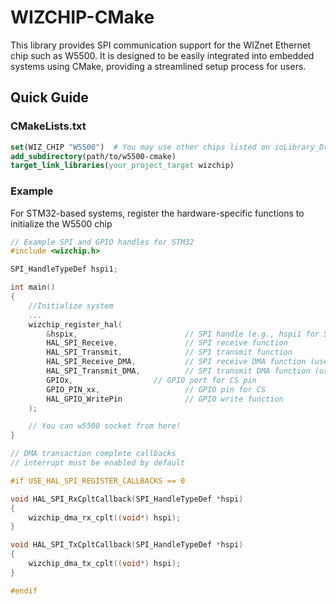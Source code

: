 # WIZCHIP-CMake

This library provides SPI communication support for the WIZnet Ethernet chip such as W5500. It is designed to be easily integrated into embedded systems using CMake, providing a streamlined setup process for users.

## Quick Guide

### CMakeLists.txt

```cmake
set(WIZ_CHIP "W5500")  # You may use other chips listed on ioLibrary_Driver but it is not yet been tested
add_subdirectory(path/to/w5500-cmake)
target_link_libraries(your_project_target wizchip)
```

### Example 

For STM32-based systems, register the hardware-specific functions to initialize the W5500 chip

```c
// Example SPI and GPIO handles for STM32
#include <wizchip.h>

SPI_HandleTypeDef hspi1;

int main()
{
    //Initialize system
    ...
    wizchip_register_hal(
        &hspix,                        // SPI handle (e.g., hspi1 for STM32)
        HAL_SPI_Receive,               // SPI receive function
        HAL_SPI_Transmit,              // SPI transmit function
        HAL_SPI_Receive_DMA,           // SPI receive DMA function (use NULL if not available)
        HAL_SPI_Transmit_DMA,          // SPI transmit DMA function (use NULL if not available)
        GPIOx,                  // GPIO port for CS pin
        GPIO_PIN_xx,                   // GPIO pin for CS
        HAL_GPIO_WritePin              // GPIO write function
    );

    // You can w5500 socket from here!
}

// DMA transaction complete callbacks
// interrupt must be enabled by default

#if USE_HAL_SPI_REGISTER_CALLBACKS == 0

void HAL_SPI_RxCpltCallback(SPI_HandleTypeDef *hspi)
{
    wizchip_dma_rx_cplt((void*) hspi);
}

void HAL_SPI_TxCpltCallback(SPI_HandleTypeDef *hspi)
{
    wizchip_dma_tx_cplt((void*) hspi);
}

#endif
```